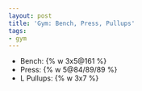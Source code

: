 ```yaml
---
layout: post
title: 'Gym: Bench, Press, Pullups'
tags:
- gym
---
```


- Bench: {% w 3x5@161 %}
- Press: {% w 5@84/89/89 %}
- L Pullups: {% w 3x7 %}
